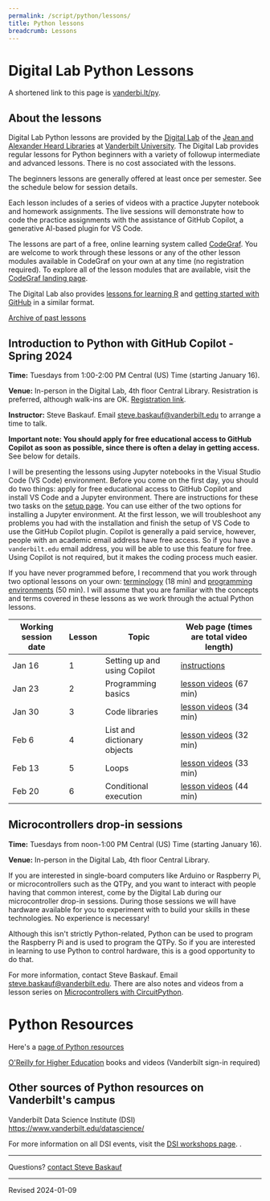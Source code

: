 ```yaml
---
permalink: /script/python/lessons/
title: Python lessons
breadcrumb: Lessons
---
```


# Digital Lab Python Lessons

A shortened link to this page is [vanderbi.lt/py](http://vanderbi.lt/py).

## About the lessons

Digital Lab Python lessons are provided by the [Digital Lab](https://www.library.vanderbilt.edu/disc/) of the [Jean and Alexander Heard Libraries](https://www.library.vanderbilt.edu/) at [Vanderbilt University](https://www.vanderbilt.edu/).  The Digital Lab provides regular lessons for Python beginners with a variety of followup intermediate and advanced lessons. There is no cost associated with the lessons.

The beginners lessons are generally offered at least once per semester.  See the schedule below for session details.   

Each lesson includes of a series of videos with a practice Jupyter notebook and homework assignments. The live sessions will demonstrate how to code the practice assignments with the assistance of GitHub Copilot, a generative AI-based plugin for VS Code. 

The lessons are part of a free, online learning system called [CodeGraf](../../codegraf). You are welcome to work through these lessons or any of the other lesson modules available in CodeGraf on your own at any time (no registration required). To explore all of the lesson modules that are available, visit the [CodeGraf landing page](../../codegraf). 

The Digital Lab also provides [lessons for learning R](http://vanderbi.lt/r) and [getting started with GitHub](http://vanderbi.lt/github) in a similar format.

[Archive of past lessons](../archive/)


## Introduction to Python with GitHub Copilot - Spring 2024

**Time:** Tuesdays from 1:00-2:00 PM Central (US) Time (starting January 16). 

**Venue:** In-person in the Digital Lab, 4th floor Central Library. Resistration is preferred, although walk-ins are OK. [Registration link](https://forms.gle/nbhE7La2xQA1MQQj6). 

**Instructor:** Steve Baskauf. Email [steve.baskauf@vanderbilt.edu](mailto:steve.baskauf@vanderbilt.edu) to arrange a time to talk.

**Important note: You should apply for free educational access to GitHub Copilot as soon as possible, since there is often a delay in getting access.** See below for details.

I will be presenting the lessons using Jupyter notebooks in the Visual Studio Code (VS Code) environment. Before you come on the first day, you should do two things: apply for free educational access to GitHub Copilot and install VS Code and a Jupyter environment. There are instructions for these two tasks on the [setup page](../../codegraf/003c/). You can use either of the two options for installing a Jupyter environment. At the first lesson, we will troubleshoot any problems you had with the installation and finish the setup of VS Code to use the GitHub Copilot plugin. Copilot is generally a paid service, however, people with an academic email address have free access. So if you have a `vanderbilt.edu` email address, you will be able to use this feature for free. Using Copilot is not required, but it makes the coding process much easier.

If you have never programmed before, I recommend that you work through two optional lessons on your own: [terminology](../../codegraf/001/) (18 min) and [programming environments](../../codegraf/002/) (50 min). I will assume that you are familiar with the concepts and terms covered in these lessons as we work through the actual Python lessons.

| Working session date | Lesson | Topic | Web page (times are total video length) |
|---|---|---|---|
| Jan 16 | 1 | Setting up and using Copilot | [instructions](../../codegraf/003c/) |
| Jan 23 | 2 | Programming basics | [lesson videos](../../codegraf/004/) (67 min) |
| Jan 30 | 3 | Code libraries | [lesson videos](../../codegraf/005/) (34 min) |
| Feb 6 | 4 | List and dictionary objects | [lesson videos](../../codegraf/006a/) (32 min) |
| Feb 13 | 5 | Loops | [lesson videos](../../codegraf/006b/) (33 min) |
| Feb 20 | 6 | Conditional execution | [lesson videos](../../codegraf/006c/) (44 min) |

## Microcontrollers drop-in sessions

**Time:** Tuesdays from noon-1:00 PM Central (US) Time (starting January 16).

**Venue:** In-person in the Digital Lab, 4th floor Central Library.

 If you are interested in single-board computers like Arduino or Raspberry Pi, or microcontrollers such as the QTPy, and you want to interact with people having that common interest, come by the Digital Lab during our microcontroller drop-in sessions. During those sessions we will have hardware available for you to experiment with to build your skills in these technologies. No experience is necessary! 
 
 Although this isn't strictly Python-related, Python can be used to program the Raspberry Pi and is used to program the QTPy. So if you are interested in learning to use Python to control hardware, this is a good opportunity to do that.

For more information, contact Steve Baskauf. Email [steve.baskauf@vanderbilt.edu](mailto:steve.baskauf@vanderbilt.edu). There are also notes and videos from a lesson series on [Microcontrollers with CircuitPython](../circuit/).

# Python Resources

Here's a [page of Python resources](../)

[O'Reilly for Higher Education](http://www.library.vanderbilt.edu/eres?id=1676) books and videos (Vanderbilt sign-in required)

## Other sources of Python resources on Vanderbilt's campus

Vanderbilt Data Science Institute (DSI) <https://www.vanderbilt.edu/datascience/>

For more information on all DSI events, visit the [DSI workshops page](https://www.vanderbilt.edu/datascience/events/data-science-workshops/). .


--------------------

Questions? [contact Steve Baskauf](mailto:steve.baskauf@vanderbilt.edu)

----
Revised 2024-01-09
